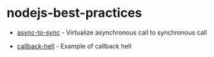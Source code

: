 # nodejs-best-practices #

* [async-to-sync](https://github.com/Reechajoshi/nodejs-best-practices/tree/master/async-to-sync) - Virtualize asynchronous call to synchronous call 

* [callback-hell](https://github.com/Reechajoshi/nodejs-best-practices/tree/master/callback-hell) - Example of callback hell